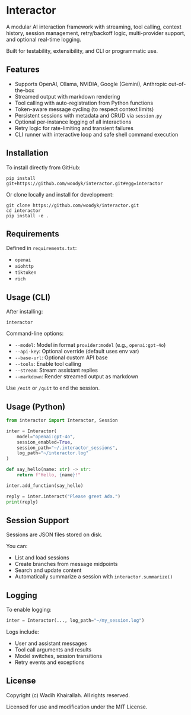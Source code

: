 # Interactor

A modular AI interaction framework with streaming, tool calling, context
history, session management, retry/backoff logic, multi-provider support,
and optional real-time logging.

Built for testability, extensibility, and CLI or programmatic use.

## Features

- Supports OpenAI, Ollama, NVIDIA, Google (Gemini), Anthropic out-of-the-box
- Streamed output with markdown rendering
- Tool calling with auto-registration from Python functions
- Token-aware message cycling (to respect context limits)
- Persistent sessions with metadata and CRUD via `session.py`
- Optional per-instance logging of all interactions
- Retry logic for rate-limiting and transient failures
- CLI runner with interactive loop and safe shell command execution

## Installation

To install directly from GitHub:

    pip install git+https://github.com/woodyk/interactor.git#egg=interactor

Or clone locally and install for development:

    git clone https://github.com/woodyk/interactor.git
    cd interactor
    pip install -e .

## Requirements

Defined in `requirements.txt`:
- `openai`
- `aiohttp`
- `tiktoken`
- `rich`

## Usage (CLI)

After installing:

    interactor

Command-line options:

- `--model`: Model in format `provider:model` (e.g., `openai:gpt-4o`)
- `--api-key`: Optional override (default uses env var)
- `--base-url`: Optional custom API base
- `--tools`: Enable tool calling
- `--stream`: Stream assistant replies
- `--markdown`: Render streamed output as markdown

Use `/exit` or `/quit` to end the session.

## Usage (Python)

```python
from interactor import Interactor, Session

inter = Interactor(
    model="openai:gpt-4o",
    session_enabled=True,
    session_path="~/.interactor_sessions",
    log_path="~/interactor.log"
)

def say_hello(name: str) -> str:
    return f"Hello, {name}!"

inter.add_function(say_hello)

reply = inter.interact("Please greet Ada.")
print(reply)
```

## Session Support

Sessions are JSON files stored on disk.

You can:
- List and load sessions
- Create branches from message midpoints
- Search and update content
- Automatically summarize a session with `interactor.summarize()`

## Logging

To enable logging:

```python
inter = Interactor(..., log_path="~/my_session.log")
```

Logs include:
- User and assistant messages
- Tool call arguments and results
- Model switches, session transitions
- Retry events and exceptions

## License

Copyright (c) Wadih Khairallah. All rights reserved.

Licensed for use and modification under the MIT License.

